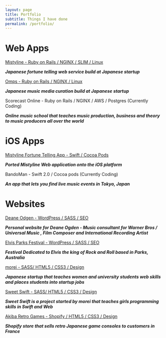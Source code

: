 ```yaml
---
layout: page
title: Portfolio
subtitle: Things I have done
permalink: /portfolio/
---
```

# Web Apps
[Mistyline - Ruby on Rails / NGINX / SLIM / Linux ](http://mistyline.jp/)

***Japanese fortune telling web service build at Japanese startup***

[Omps - Ruby on Rails / NGINX / Linux ](http://omp-s.com/)

***Japanese music media curation build at Japanese startup***

Scorecast Online - Ruby on Rails / NGINX / AWS / Postgres (Currently Coding)

***Online music school that teaches music production, business and theory to music producers all over the world***


# iOS Apps
[Mistyline Fortune Telling App - Swift / Cocoa Pods ](https://itunes.apple.com/jp/app/dian-hua-zhanimisutirain/id1017207498?mt=8)

***Ported Mistyline Web application onto the iOS platform***

BandoMan - Swift 2.0 / Cocoa pods (Currently Coding)

***An app that lets you find live music events in Tokyo, Japan***

# Websites
[Deane Odgen - WordPress / SASS / SEO ](http://www.deaneogden.com/)

***Personal website for Deane Ogden - Music consultant for Warner Bros / Universal Music , Film Composer and International Recording Artist***


[Elvis Parks Festival - WordPress / SASS / SEO ](http://www.parkeselvisfestival.com.au/)

***Festival Dedicated to Elvis the king of Rock and Roll based in Parks, Australia***

[morei - SASS/ HTML5 / CSS3 / Design ](http://morei.co/)

***Japanese startup that teaches women and university students web skills and places students into startup jobs***

[Sweet Swift - SASS/ HTML5 / CSS3 / Design ](http://sweetswift.me/)

***Sweet Swift is a project started by morei that teaches girls programming skills in Swift and Web***

[Akiba Retro Games - Shopify / HTML5 / CSS3 / Design ](http://akibaretrogames.com/)

***Shopify store that sells retro Japanese game consoles to customers in France***
